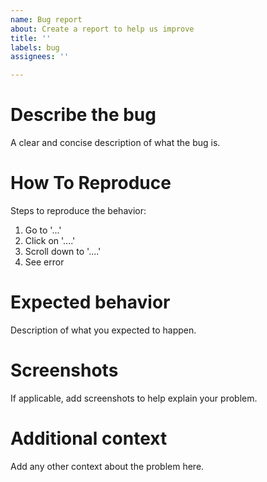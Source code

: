 ```yaml
---
name: Bug report
about: Create a report to help us improve
title: ''
labels: bug
assignees: ''

---
```


# Describe the bug
A clear and concise description of what the bug is.

# How To Reproduce
Steps to reproduce the behavior:
1. Go to '...'
2. Click on '....'
3. Scroll down to '....'
4. See error

# Expected behavior
Description of what you expected to happen.

# Screenshots
If applicable, add screenshots to help explain your problem.

# Additional context
Add any other context about the problem here.
